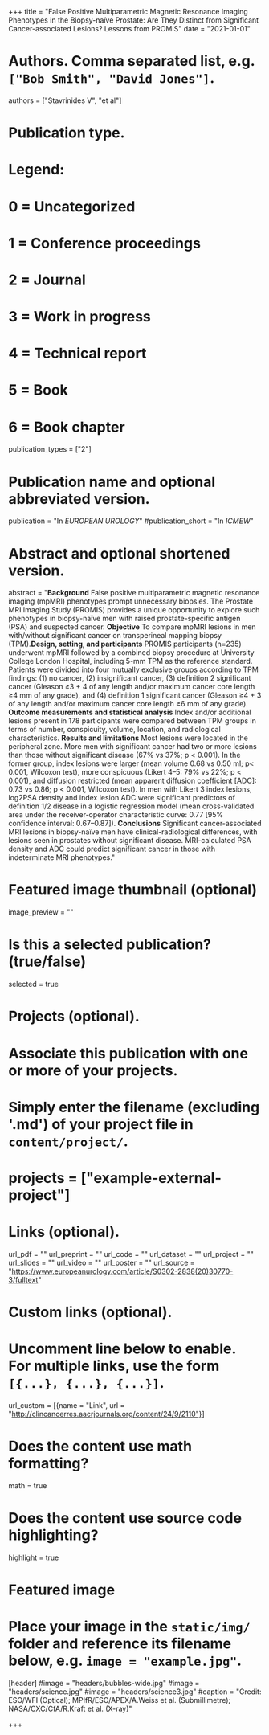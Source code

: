 +++
title = "False Positive Multiparametric Magnetic Resonance Imaging Phenotypes in the Biopsy-naïve Prostate: Are They Distinct from Significant Cancer-associated Lesions? Lessons from PROMIS"
date = "2021-01-01"

# Authors. Comma separated list, e.g. `["Bob Smith", "David Jones"]`.
authors = ["Stavrinides V", "et al"]

# Publication type.
# Legend:
# 0 = Uncategorized
# 1 = Conference proceedings
# 2 = Journal
# 3 = Work in progress
# 4 = Technical report
# 5 = Book
# 6 = Book chapter
publication_types = ["2"]

# Publication name and optional abbreviated version.
publication = "In *EUROPEAN UROLOGY*"
#publication_short = "In *ICMEW*"

# Abstract and optional shortened version.
abstract = "**Background** False positive multiparametric magnetic resonance imaging (mpMRI) phenotypes prompt unnecessary biopsies. The Prostate MRI Imaging Study (PROMIS) provides a unique opportunity to explore such phenotypes in biopsy-naïve men with raised prostate-specific antigen (PSA) and suspected cancer. **Objective** To compare mpMRI lesions in men with/without significant cancer on transperineal mapping biopsy (TPM).**Design, setting, and participants** PROMIS participants (n=235) underwent mpMRI followed by a combined biopsy procedure at University College London Hospital, including 5-mm TPM as the reference standard. Patients were divided into four mutually exclusive groups according to TPM findings: (1) no cancer, (2) insignificant cancer, (3) definition 2 significant cancer (Gleason ≥3 + 4 of any length and/or maximum cancer core length ≥4 mm of any grade), and (4) definition 1 significant cancer (Gleason ≥4 + 3 of any length and/or maximum cancer core length ≥6 mm of any grade). **Outcome measurements and statistical analysis** Index and/or additional lesions present in 178 participants were compared between TPM groups in terms of number, conspicuity, volume, location, and radiological characteristics. **Results and limitations** Most lesions were located in the peripheral zone. More men with significant cancer had two or more lesions than those without significant disease (67% vs 37%; p < 0.001). In the former group, index lesions were larger (mean volume 0.68 vs 0.50 ml; p< 0.001, Wilcoxon test), more conspicuous (Likert 4–5: 79% vs 22%; p < 0.001), and diffusion restricted (mean apparent diffusion coefficient [ADC]: 0.73 vs 0.86; p < 0.001, Wilcoxon test). In men with Likert 3 index lesions, log2PSA density and index lesion ADC were significant predictors of definition 1/2 disease in a logistic regression model (mean cross-validated area under the receiver-operator characteristic curve: 0.77 [95% confidence interval: 0.67–0.87]). **Conclusions** Significant cancer-associated MRI lesions in biopsy-naïve men have clinical-radiological differences, with lesions seen in prostates without significant disease. MRI-calculated PSA density and ADC could predict significant cancer in those with indeterminate MRI phenotypes."

# Featured image thumbnail (optional)
image_preview = ""

# Is this a selected publication? (true/false)
selected = true

# Projects (optional).
#   Associate this publication with one or more of your projects.
#   Simply enter the filename (excluding '.md') of your project file in `content/project/`.
# projects = ["example-external-project"]

# Links (optional).
url_pdf = ""
url_preprint = ""
url_code = ""
url_dataset = ""
url_project = ""
url_slides = ""
url_video = ""
url_poster = ""
url_source = "https://www.europeanurology.com/article/S0302-2838(20)30770-3/fulltext"

# Custom links (optional).
#   Uncomment line below to enable. For multiple links, use the form `[{...}, {...}, {...}]`.
url_custom = [{name = "Link", url = "http://clincancerres.aacrjournals.org/content/24/9/2110"}]

# Does the content use math formatting?
math = true

# Does the content use source code highlighting?
highlight = true

# Featured image
# Place your image in the `static/img/` folder and reference its filename below, e.g. `image = "example.jpg"`.
[header]
#image = "headers/bubbles-wide.jpg"
#image = "headers/science.jpg"
#image = "headers/science3.jpg"
#caption = "Credit: ESO/WFI (Optical); MPIfR/ESO/APEX/A.Weiss et al. (Submillimetre); NASA/CXC/CfA/R.Kraft et al. (X-ray)"

+++

